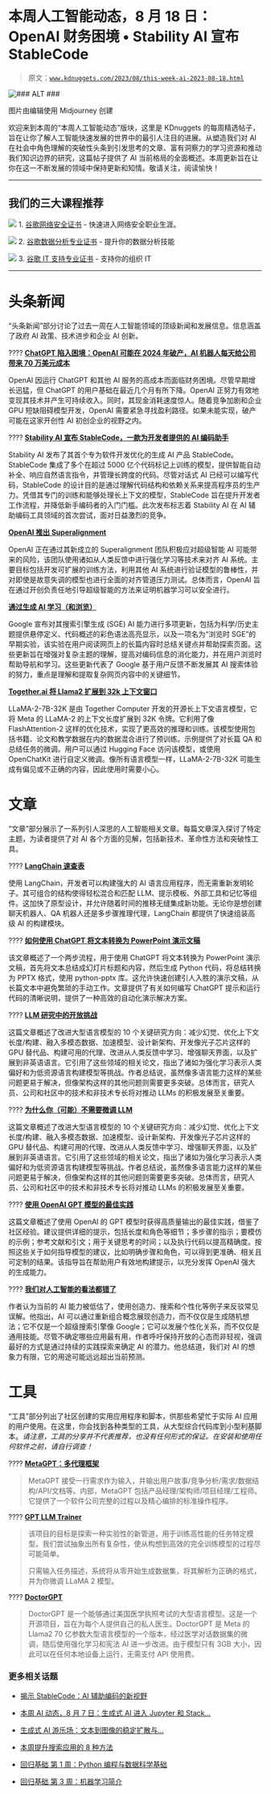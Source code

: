 # 本周人工智能动态，8 月 18 日：OpenAI 财务困境 • Stability AI 宣布 StableCode

> 原文：[`www.kdnuggets.com/2023/08/this-week-ai-2023-08-18.html`](https://www.kdnuggets.com/2023/08/this-week-ai-2023-08-18.html)

![### ALT ###](img/ed6e88542b41e9889a22780056e09561.png)

图片由编辑使用 Midjourney 创建

欢迎来到本周的“本周人工智能动态”版块，这里是 KDnuggets 的每周精选帖子，旨在让你了解人工智能快速发展的世界中的最引人注目的进展。从塑造我们对 AI 在社会中角色理解的突破性头条到引发思考的文章、富有洞察力的学习资源和推动我们知识边界的研究，这篇帖子提供了 AI 当前格局的全面概述。本周更新旨在让你在这一不断发展的领域中保持更新和知情。敬请关注，阅读愉快！

* * *

## 我们的三大课程推荐

![](img/0244c01ba9267c002ef39d4907e0b8fb.png) 1\. [谷歌网络安全证书](https://www.kdnuggets.com/google-cybersecurity) - 快速进入网络安全职业生涯。

![](img/e225c49c3c91745821c8c0368bf04711.png) 2\. [谷歌数据分析专业证书](https://www.kdnuggets.com/google-data-analytics) - 提升你的数据分析技能

![](img/0244c01ba9267c002ef39d4907e0b8fb.png) 3\. [谷歌 IT 支持专业证书](https://www.kdnuggets.com/google-itsupport) - 支持你的组织 IT

* * *

# 头条新闻

“头条新闻”部分讨论了过去一周在人工智能领域的顶级新闻和发展信息。信息涵盖了政府 AI 政策、技术进步和企业 AI 创新。

???? **[ChatGPT 陷入困境：OpenAI 可能在 2024 年破产，AI 机器人每天给公司带来 70 万美元成本](https://www.firstpost.com/tech/news-analysis/openai-may-go-bankrupt-by-2024-chatgpt-costs-company-700000-dollars-every-day-12986012.html)**

OpenAI 因运行 ChatGPT 和其他 AI 服务的高成本而面临财务困境。尽管早期增长迅猛，但 ChatGPT 的用户基础在最近几个月有所下降。OpenAI 正努力有效地变现其技术并产生可持续收入。同时，其现金消耗速度惊人。随着竞争加剧和企业 GPU 短缺阻碍模型开发，OpenAI 需要紧急寻找盈利路径。如果未能实现，破产可能在这家开创性 AI 初创企业的视野之内。

???? **[Stability AI 宣布 StableCode，一款为开发者提供的 AI 编码助手](https://www.maginative.com/article/stability-ai-announces-stablecode-an-ai-coding-assistant-for-developers/)**

Stability AI 发布了其首个专为软件开发优化的生成 AI 产品 StableCode。StableCode 集成了多个在超过 5000 亿个代码标记上训练的模型，提供智能自动补全、响应自然语言指令，并管理长跨度的代码。尽管对话式 AI 已经可以编写代码，StableCode 的设计目的是通过理解代码结构和依赖关系来提高程序员的生产力。凭借其专门的训练和能够处理长上下文的模型，StableCode 旨在提升开发者工作流程，并降低新手编码者的入门门槛。此次发布标志着 Stability AI 在 AI 辅助编码工具领域的首次尝试，面对日益激烈的竞争。

**[OpenAI 推出 Superalignment](https://www.kdnuggets.com/2023/08/introducing-superalignment-openai.html)**

OpenAI 正在通过其新成立的 Superalignment 团队积极应对超级智能 AI 可能带来的风险，该团队使用诸如从人类反馈中进行强化学习等技术来对齐 AI 系统。主要目标包括开发可扩展的训练方法，利用其他 AI 系统进行验证模型的鲁棒性，并对即使是故意失调的模型也进行全面的对齐管道压力测试。总体而言，OpenAI 旨在通过开创负责任地引导超级智能的方法来证明机器学习可以安全进行。

**[通过生成 AI 学习（和浏览）](https://blog.google/products/search/google-search-generative-ai-learning-features/)**

Google 宣布对其搜索引擎生成 (SGE) AI 能力进行多项更新，包括为科学/历史主题提供悬停定义、代码概述的彩色语法高亮显示，以及一项名为“浏览时 SGE”的早期实验，该实验在用户阅读网页上的长篇内容时总结关键点并帮助探索页面。这些更新旨在增强对复杂主题的理解，提高对编码信息的消化能力，并在用户浏览时帮助导航和学习。这些更新代表了 Google 基于用户反馈不断发展其 AI 搜索体验的努力，重点是理解和提取复杂网页内容中的关键细节。

**[Together.ai 将 Llama2 扩展到 32k 上下文窗口](https://huggingface.co/togethercomputer/LLaMA-2-7B-32K)**

LLaMA-2-7B-32K 是由 Together Computer 开发的开源长上下文语言模型，它将 Meta 的 LLaMA-2 的上下文长度扩展到 32K 令牌。它利用了像 FlashAttention-2 这样的优化技术，实现了更高效的推理和训练。该模型使用包括书籍、论文和教学数据在内的数据混合进行了预训练。示例提供了对长篇 QA 和总结任务的微调。用户可以通过 Hugging Face 访问该模型，或使用 OpenChatKit 进行自定义微调。像所有语言模型一样，LLaMA-2-7B-32K 可能生成有偏见或不正确的内容，因此使用时需要小心。

# 文章

“文章”部分展示了一系列引人深思的人工智能相关文章。每篇文章深入探讨了特定主题，为读者提供了对 AI 各个方面的见解，包括新技术、革命性方法和突破性工具。

???? **[LangChain 速查表](https://www.kdnuggets.com/2023/08/langchain-cheat-sheet.html)**

使用 LangChain，开发者可以构建强大的 AI 语言应用程序，而无需重新发明轮子。其可组合的结构使得轻松混合和匹配 LLM、提示模板、外部工具和记忆等组件。这加快了原型设计，并允许随着时间的推移无缝集成新功能。无论你是想创建聊天机器人、QA 机器人还是多步骤推理代理，LangChain 都提供了快速组装高级 AI 的构建模块。

???? **[如何使用 ChatGPT 将文本转换为 PowerPoint 演示文稿](https://www.kdnuggets.com/2023/08/chatgpt-convert-text-powerpoint-presentation.html)**

该文章概述了一个两步流程，用于使用 ChatGPT 将文本转换为 PowerPoint 演示文稿，首先将文本总结成幻灯片标题和内容，然后生成 Python 代码，将总结转换为 PPTX 格式，使用 python-pptx 库。这允许快速创建引人入胜的演示文稿，从长篇文本中避免繁琐的手动工作。文章提供了有关如何编写 ChatGPT 提示和运行代码的清晰说明，提供了一种高效的自动化演示解决方案。

???? **[LLM 研究中的开放挑战](https://huyenchip.com/2023/08/16/llm-research-open-challenges.html)**

这篇文章概述了改进大型语言模型的 10 个关键研究方向：减少幻觉、优化上下文长度/构建、融入多模态数据、加速模型、设计新架构、开发像光子芯片这样的 GPU 替代品、构建可用的代理、改进从人类反馈中学习、增强聊天界面，以及扩展到非英语语言。它引用了这些领域的相关论文，指出了诸如为强化学习表示人类偏好和为低资源语言构建模型等挑战。作者总结说，虽然像多语言能力这样的某些问题更易于解决，但像架构这样的其他问题则需要更多突破。总体而言，研究人员、公司和社区中的技术和非技术专长将对推动 LLMs 的积极发展至关重要。

???? **[为什么你（可能）不需要微调 LLM](https://www.tidepool.so/2023/08/17/why-you-probably-dont-need-to-fine-tune-an-llm/)**

这篇文章概述了改进大型语言模型的 10 个关键研究方向：减少幻觉、优化上下文长度/构建、融入多模态数据、加速模型、设计新架构、开发像光子芯片这样的 GPU 替代品、构建可用的代理、改进从人类反馈中学习、增强聊天界面，以及扩展到非英语语言。它引用了这些领域的相关论文，指出了诸如为强化学习表示人类偏好和为低资源语言构建模型等挑战。作者总结说，虽然像多语言能力这样的某些问题更易于解决，但像架构这样的其他问题则需要更多突破。总体而言，研究人员、公司和社区中的技术和非技术专长将对推动 LLMs 的积极发展至关重要。

???? **[使用 OpenAI GPT 模型的最佳实践](https://www.kdnuggets.com/2023/08/best-practices-openai-gpt-model.html)**

这篇文章概述了使用 OpenAI 的 GPT 模型时获得高质量输出的最佳实践，借鉴了社区经验。建议提供详细的提示，包括长度和角色等细节；多步骤的指示；要模仿的示例；参考文献和引文；用于关键思考的时间；以及执行代码以提高精确度。按照这些关于如何指导模型的建议，比如明确步骤和角色，可以得到更准确、相关且可定制的结果。该指导旨在帮助用户有效地构建提示，以充分发挥 OpenAI 强大的生成能力。

???? **[我们对人工智能的看法都错了](https://arnoldkling.substack.com/p/were-all-wrong-about-ai)**

作者认为当前的 AI 能力被低估了，使用创造力、搜索和个性化等例子来反驳常见误解。他指出，AI 可以通过重新组合概念展现创造力，而不仅仅是生成随机想法；它不仅是一个超级搜索引擎像 Google；它可以发展个性化关系，而不仅仅是通用技能。尽管不确定哪些应用最有用，作者呼吁保持开放的心态而非轻视，强调最好的方式是通过持续的实践探索来确定 AI 的潜力。他总结道，我们对 AI 的想象力有限，它的用途可能远远超出当前预测。

# 工具

“工具”部分列出了社区创建的实用应用程序和脚本，供那些希望忙于实际 AI 应用的用户使用。在这里，你会找到各种类型的工具，从大型综合代码库到小型利基脚本。*请注意，工具的分享并不代表推荐，也没有任何形式的保证。在安装和使用任何软件之前，请自行调查！*

????️ **[MetaGPT：多代理框架](https://github.com/geekan/MetaGPT)**

> MetaGPT 接受一行需求作为输入，并输出用户故事/竞争分析/需求/数据结构/API/文档等。内部，MetaGPT 包括产品经理/架构师/项目经理/工程师。它提供了一个软件公司完整的过程以及精心编排的标准操作程序。

????️ **[GPT LLM Trainer](https://github.com/mshumer/gpt-llm-trainer)**

> 该项目的目标是探索一种实验性的新管道，用于训练高性能的任务特定模型。我们尝试抽象出所有复杂性，使从构想到高效的完全训练模型的过程尽可能简单。
> 
> 只需输入任务描述，系统将从零开始生成数据集，将其解析为正确的格式，并为你微调 LLaMA 2 模型。

????️ **[DoctorGPT](https://github.com/llSourcell/DoctorGPT)**

> DoctorGPT 是一个能够通过美国医学执照考试的大型语言模型。这是一个开源项目，旨在为每个人提供自己的私人医生。DoctorGPT 是 Meta 的 Llama2 70 亿参数大型语言模型的一个版本，经过医学对话数据集的微调，随后使用强化学习和宪法 AI 进一步改进。由于模型只有 3GB 大小，因此可以在任何本地设备上运行，无需支付 API 使用费。

### 更多相关话题

+   [揭示 StableCode：AI 辅助编码的新视野](https://www.kdnuggets.com/2023/08/unveiling-stablecode-new-horizon-ai-assisted-coding)

+   [本周 AI 动态，8 月 7 日：生成式 AI 进入 Jupyter 和 Stack…](https://www.kdnuggets.com/2023/mm/this-week-ai-2023-08-07.html)

+   [生成式 AI 游乐场：文本到图像的稳定扩散与…](https://www.kdnuggets.com/2024/02/intel-generative-ai-playground-text-to-image-stable-diffusion)

+   [本周提升搜索应用的 8 种方法](https://www.kdnuggets.com/2022/09/corise-8-ways-improve-search-application-week.html)

+   [回归基础 第 1 周：Python 编程与数据科学基础](https://www.kdnuggets.com/back-to-basics-week-1-python-programming-data-science-foundations)

+   [回归基础 第 3 周：机器学习简介](https://www.kdnuggets.com/back-to-basics-week-3-introduction-to-machine-learning)
